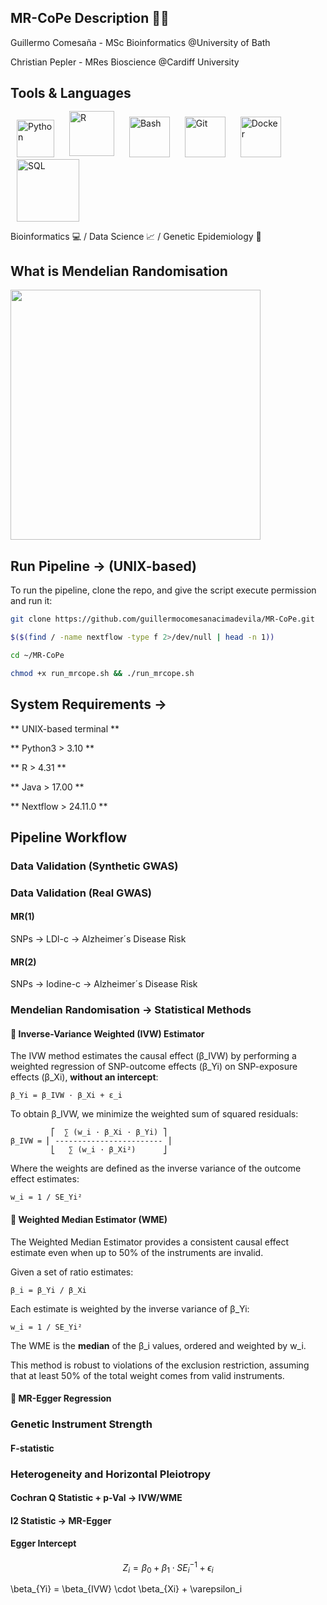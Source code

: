 ## MR-CoPe Description 🧬🧬

Guillermo Comesaña - MSc Bioinformatics @University of Bath

Christian Pepler - MRes Bioscience @Cardiff University

## Tools & Languages
<p align="left">
  <img src="https://github.com/user-attachments/assets/5e678fc0-9597-4252-98dd-eb9aaccc823e" alt="Python" width="60" style="margin: 0 10px;"/>
  <img src="https://github.com/user-attachments/assets/a49b35ad-c2f7-4cbe-b755-47ebe3330866" alt="R" width="72" style="margin: 0 10px; position: relative; top: -2px;"/>
  <img src="https://github.com/user-attachments/assets/4bbcf45e-d572-45e9-a16c-3ff379e72390" alt="Bash" width="65" style="margin: 0 10px;"/>
  <img src="https://github.com/user-attachments/assets/805532d9-fc8b-446f-aac6-933cc4aa6185" alt="Git" width="65" style="margin: 0 10px;"/>
  <img src="https://github.com/user-attachments/assets/bfc30e37-cb64-4d59-8cec-52ab5c12fab7" alt="Docker" width="65" style="margin: 0 10px;"/>
  <img src="https://github.com/user-attachments/assets/0427f54d-9e05-4969-91d1-13af16c3fb42" alt="SQL" width="100" style="margin: 0 10px;"/>
</p>

Bioinformatics 💻 / Data Science 📈 / Genetic Epidemiology 🧬

## What is Mendelian Randomisation

<img src="https://github.com/user-attachments/assets/8f2e8edc-e66d-44e6-86c0-1da112b27dd1" width="400" />


## Run Pipeline -> (UNIX-based)
To run the pipeline, clone the repo, and give the script execute permission and run it:

```bash
git clone https://github.com/guillermocomesanacimadevila/MR-CoPe.git
```

```bash
$($(find / -name nextflow -type f 2>/dev/null | head -n 1))
```

```bash
cd ~/MR-CoPe
```

```bash
chmod +x run_mrcope.sh && ./run_mrcope.sh
```

## System Requirements ->
** UNIX-based terminal ** 

** Python3 > 3.10 **

** R > 4.31 ** 

** Java > 17.00 **

** Nextflow > 24.11.0 ** 

## Pipeline Workflow

### Data Validation (Synthetic GWAS)

### Data Validation (Real GWAS)

#### MR(1)
SNPs -> LDl-c -> Alzheimer´s Disease Risk

#### MR(2)
SNPs -> Iodine-c -> Alzheimer´s Disease Risk

### Mendelian Randomisation -> Statistical Methods

#### 📐 Inverse-Variance Weighted (IVW) Estimator

The IVW method estimates the causal effect (β_IVW) by performing a weighted regression of 
SNP-outcome effects (β_Yi) on SNP-exposure effects (β_Xi), **without an intercept**:

    β_Yi = β_IVW · β_Xi + ε_i

To obtain β_IVW, we minimize the weighted sum of squared residuals:

             ⎡  ∑ (w_i · β_Xi · β_Yi) ⎤
    β_IVW = ⎢ ------------------------ ⎥
             ⎣   ∑ (w_i · β_Xi²)      ⎦

Where the weights are defined as the inverse variance of the outcome effect estimates:

    w_i = 1 / SE_Yi²

#### 🧮 Weighted Median Estimator (WME)

The Weighted Median Estimator provides a consistent causal effect estimate 
even when up to 50% of the instruments are invalid.

Given a set of ratio estimates:

    β_i = β_Yi / β_Xi

Each estimate is weighted by the inverse variance of β_Yi:

    w_i = 1 / SE_Yi²

The WME is the **median** of the β_i values, ordered and weighted by w_i.

This method is robust to violations of the exclusion restriction, assuming that
at least 50% of the total weight comes from valid instruments.

#### 📐 MR-Egger Regression

### Genetic Instrument Strength

#### F-statistic

### Heterogeneity and Horizontal Pleiotropy

#### Cochran Q Statistic + p-Val -> IVW/WME

#### I2 Statistic -> MR-Egger

#### Egger Intercept 
$$
Z_i = \beta_0 + \beta_1 \cdot SE_i^{-1} + \epsilon_i
$$

\beta_{Yi} = \beta_{IVW} \cdot \beta_{Xi} + \varepsilon_i
